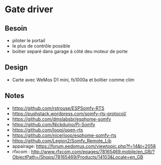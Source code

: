 # Gate driver

## Besoin
- piloter le portail
- le plus de contrôle possible
- boitier separé dans garage à côté deu moteur de porte

## Design

- Carte avec WeMos D1 mini, fs1000a et boîtier comme clim

## Notes

- https://github.com/rstrouse/ESPSomfy-RTS
- https://pushstack.wordpress.com/somfy-rts-protocol/
- https://github.com/dmslabsbr/esphome-somfy
- https://github.com/Nickduino/Pi-Somfy
- https://github.com/loopj/open-rts
- https://github.com/nicerloop/esphome-somfy-rts
- https://github.com/Legion2/Somfy_Remote_Lib
- appairage: https://forum.eedomus.com/viewtopic.php?f=14&t=2058
- rfxcom : http://www.rfxcom.com/epages/78165469.mobile/en_GB/?ObjectPath=/Shops/78165469/Products/14103&Locale=en_GB
